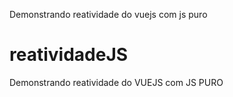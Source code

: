 
Demonstrando reatividade do vuejs com js puro
# reatividadeJS

Demonstrando reatividade do VUEJS com JS PURO

